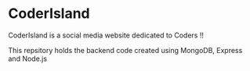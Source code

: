 # CoderIsland 

CoderIsland is a social media website dedicated to Coders !! 

This repsitory holds the backend code created using MongoDB, Express and Node.js
